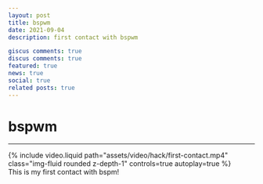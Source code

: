 ```yaml
---
layout: post
title: bspwm
date: 2021-09-04
description: first contact with bspwm

giscus comments: true
discus comments: true
featured: true
news: true
social: true
related posts: true
---
```


# bspwm

---

<div class="row mt-3">
    <div class="col-lg mt-3 mt-md-0">
        {% include video.liquid path="assets/video/hack/first-contact.mp4" class="img-fluid rounded z-depth-1" controls=true autoplay=true %}
    </div>
</div>
<div class="caption">
    This is my first contact with bspm! 
</div>

